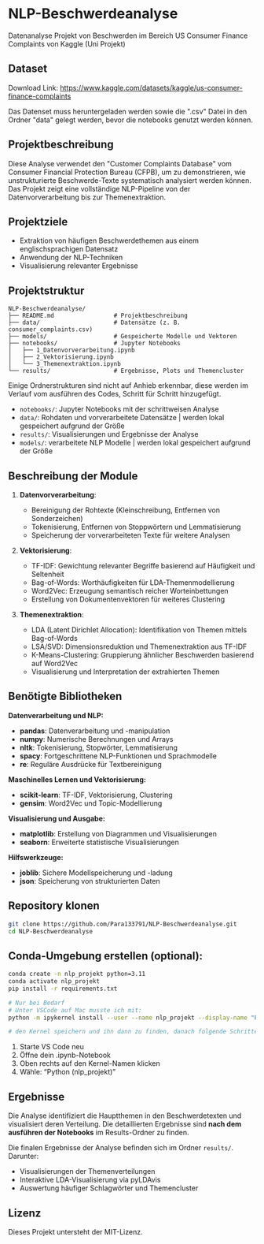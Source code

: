 # NLP-Beschwerdeanalyse
Datenanalyse Projekt von Beschwerden im Bereich US Consumer Finance Complaints von Kaggle (Uni Projekt)

## Dataset
Download Link: https://www.kaggle.com/datasets/kaggle/us-consumer-finance-complaints  

Das Datenset muss heruntergeladen werden sowie die ".csv" Datei in den Ordner "data" gelegt werden, bevor die notebooks genutzt werden können.

## Projektbeschreibung
Diese Analyse verwendet den "Customer Complaints Database" vom Consumer Financial Protection Bureau (CFPB), um zu demonstrieren, wie unstrukturierte Beschwerde-Texte systematisch analysiert werden können. Das Projekt zeigt eine vollständige NLP-Pipeline von der Datenvorverarbeitung bis zur Themenextraktion.

## Projektziele

- Extraktion von häufigen Beschwerdethemen aus einem englischsprachigen Datensatz
- Anwendung der NLP-Techniken
- Visualisierung relevanter Ergebnisse

## Projektstruktur

```
NLP-Beschwerdeanalyse/
├── README.md                 # Projektbeschreibung  
├── data/                     # Datensätze (z. B. consumer_complaints.csv)
├── models/                   # Gespeicherte Modelle und Vektoren
├── notebooks/                # Jupyter Notebooks  
│   ├── 1_Datenvorverarbeitung.ipynb  
│   ├── 2_Vektorisierung.ipynb  
│   └── 3_Themenextraktion.ipynb   
└── results/                  # Ergebnisse, Plots und Themencluster  
```

Einige Ordnerstrukturen sind nicht auf Anhieb erkennbar, diese werden im Verlauf vom ausführen des Codes, Schritt für Schritt hinzugefügt. 

- `notebooks/`: Jupyter Notebooks mit der schrittweisen Analyse
- `data/`: Rohdaten und vorverarbeitete Datensätze | werden lokal gespeichert aufgrund der Größe
- `results/`: Visualisierungen und Ergebnisse der Analyse
- `models/`: verarbeitete NLP Modelle | werden lokal gespeichert aufgrund der Größe

## Beschreibung der Module

1. **Datenvorverarbeitung**: 
   - Bereinigung der Rohtexte (Kleinschreibung, Entfernen von Sonderzeichen)
   - Tokenisierung, Entfernen von Stoppwörtern und Lemmatisierung
   - Speicherung der vorverarbeiteten Texte für weitere Analysen

2. **Vektorisierung**: 
   - TF-IDF: Gewichtung relevanter Begriffe basierend auf Häufigkeit und Seltenheit
   - Bag-of-Words: Worthäufigkeiten für LDA-Themenmodellierung
   - Word2Vec: Erzeugung semantisch reicher Worteinbettungen
   - Erstellung von Dokumentenvektoren für weiteres Clustering

3. **Themenextraktion**:
   - LDA (Latent Dirichlet Allocation): Identifikation von Themen mittels Bag-of-Words
   - LSA/SVD: Dimensionsreduktion und Themenextraktion aus TF-IDF
   - K-Means-Clustering: Gruppierung ähnlicher Beschwerden basierend auf Word2Vec
   - Visualisierung und Interpretation der extrahierten Themen

## Benötigte Bibliotheken
**Datenverarbeitung und NLP:**
- **pandas**: Datenverarbeitung und -manipulation
- **numpy**: Numerische Berechnungen und Arrays
- **nltk**: Tokenisierung, Stopwörter, Lemmatisierung
- **spacy**: Fortgeschrittene NLP-Funktionen und Sprachmodelle
- **re**: Reguläre Ausdrücke für Textbereinigung

**Maschinelles Lernen und Vektorisierung:**
- **scikit-learn**: TF-IDF, Vektorisierung, Clustering
- **gensim**: Word2Vec und Topic-Modellierung

**Visualisierung und Ausgabe:**
- **matplotlib**: Erstellung von Diagrammen und Visualisierungen
- **seaborn**: Erweiterte statistische Visualisierungen

**Hilfswerkzeuge:**
- **joblib**: Sichere Modellspeicherung und -ladung
- **json**: Speicherung von strukturierten Daten

## Repository klonen

```bash
git clone https://github.com/Para133791/NLP-Beschwerdeanalyse.git
cd NLP-Beschwerdeanalyse
```

## Conda-Umgebung erstellen (optional):

```bash
conda create -n nlp_projekt python=3.11
conda activate nlp_projekt
pip install -r requirements.txt

# Nur bei Bedarf
# Unter VSCode auf Mac musste ich mit:
python -m ipykernel install --user --name nlp_projekt --display-name "Python (nlp_projekt)"

# den Kernel speichern und ihn dann zu finden, danach folgende Schritte durchführen:
```
1.	Starte VS Code neu
2.	Öffne dein .ipynb-Notebook
3.	Oben rechts auf den Kernel-Namen klicken
4.	Wähle: “Python (nlp_projekt)”



## Ergebnisse
Die Analyse identifiziert die Hauptthemen in den Beschwerdetexten und visualisiert deren Verteilung. Die detaillierten Ergebnisse sind **nach dem ausführen der Notebooks** im Results-Ordner zu finden.

Die finalen Ergebnisse der Analyse befinden sich im Ordner `results/`. Darunter:
- Visualisierungen der Themenverteilungen
- Interaktive LDA-Visualisierung via pyLDAvis
- Auswertung häufiger Schlagwörter und Themencluster

## Lizenz
Dieses Projekt untersteht der MIT-Lizenz.
